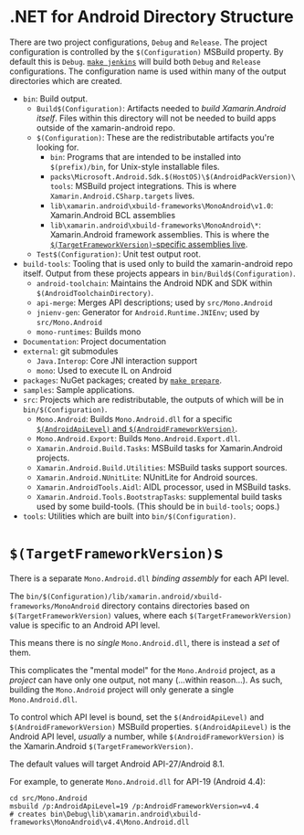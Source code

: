 # .NET for Android Directory Structure

There are two project configurations, `Debug` and `Release`. The project
configuration is controlled by the `$(Configuration)` MSBuild property.
By default this is `Debug`. [`make jenkins`](../building/unix/instructions.md)
will build both `Debug` and `Release` configurations. The configuration name
is used within many of the output directories which are created.


  * `bin`: Build output.
      * `Build$(Configuration)`: Artifacts needed to *build Xamarin.Android itself*.
        Files within this directory will not be needed to build apps outside of
        the xamarin-android repo.
      * `$(Configuration)`: These are the redistributable artifacts you're looking for.
          * `bin`: Programs that are intended to be installed into `$(prefix)/bin`,
	    for Unix-style installable files.
          * `packs\Microsoft.Android.Sdk.$(HostOS)\$(AndroidPackVersion)\tools`: MSBuild project integrations.
            This is where `Xamarin.Android.CSharp.targets` lives.
          * `lib\xamarin.android\xbuild-frameworks\MonoAndroid\v1.0`:
            Xamarin.Android BCL assemblies
          * `lib\xamarin.android\xbuild-frameworks\MonoAndroid\*`: Xamarin.Android
            framework assemblies. This is where the
            [`$(TargetFrameworkVersion)`-specific assemblies live](#tfv).
      * `Test$(Configuration)`: Unit test output root.
  * `build-tools`: Tooling that is used only to build the xamarin-android repo itself.
    Output from these projects appears in `bin/Build$(Configuration)`.
      * `android-toolchain`: Maintains the Android NDK and SDK within
        `$(AndroidToolchainDirectory)`.
      * `api-merge`: Merges API descriptions; used by `src/Mono.Android`
      * `jnienv-gen`: Generator for `Android.Runtime.JNIEnv`; used by `src/Mono.Android`
      * `mono-runtimes`: Builds mono
  * `Documentation`: Project documentation
  * `external`: git submodules
      * `Java.Interop`: Core JNI interaction support
      * `mono`: Used to execute IL on Android
  * `packages`: NuGet packages; created by [`make prepare`](../building/unix/instructions.md).
  * `samples`: Sample applications.
  * `src`: Projects which are redistributable, the outputs of which will be in
    `bin/$(Configuration)`.
      * `Mono.Android`: Builds `Mono.Android.dll` for a specific
        [`$(AndroidApiLevel)` and `$(AndroidFrameworkVersion)`](../building/configuration.md).
      * `Mono.Android.Export`: Builds `Mono.Android.Export.dll`.
      * `Xamarin.Android.Build.Tasks`: MSBuild tasks for Xamarin.Android projects.
      * `Xamarin.Android.Build.Utilities`: MSBuild tasks support sources.
      * `Xamarin.Android.NUnitLite`: NUnitLite for Android sources.
      * `Xamarin.AndroidTools.Aidl`: AIDL processor, used in MSBuild tasks.
      * `Xamarin.Android.Tools.BootstrapTasks`: supplemental build tasks used by
        some build-tools. (This should be in `build-tools`; oops.)
  * `tools`: Utilities which are built into `bin/$(Configuration)`.

<a name="tfv" />

# `$(TargetFrameworkVersion)`s

There is a separate `Mono.Android.dll` *binding assembly* for each API level.

The `bin/$(Configuration)/lib/xamarin.android/xbuild-frameworks/MonoAndroid`
directory contains directories based on `$(TargetFrameworkVersion)` values,
where each `$(TargetFrameworkVersion)` value is specific to an Android API level.

This means there is no *single* `Mono.Android.dll`, there is instead a *set*
of them.

This complicates the "mental model" for the `Mono.Android` project, as
a *project* can have only one output, not many (...within reason...).
As such, building the `Mono.Android` project will only generate a single
`Mono.Android.dll`.

To control which API level is bound, set the `$(AndroidApiLevel)` and
`$(AndroidFrameworkVersion)` MSBuild properties. `$(AndroidApiLevel)` is the
Android API level, *usually* a number, while `$(AndroidFrameworkVersion)`
is the Xamarin.Android `$(TargetFrameworkVersion)`.

The default values will target Android API-27/Android 8.1.

For example, to generate `Mono.Android.dll` for API-19 (Android 4.4):

    cd src/Mono.Android
    msbuild /p:AndroidApiLevel=19 /p:AndroidFrameworkVersion=v4.4
    # creates bin\Debug\lib\xamarin.android\xbuild-frameworks\MonoAndroid\v4.4\Mono.Android.dll
